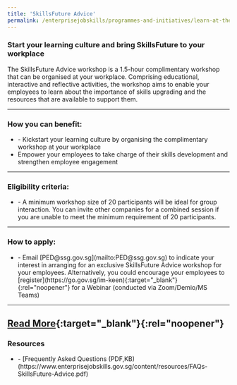 ```yaml
---
title: 'SkillsFuture Advice'
permalink: /enterprisejobskills/programmes-and-initiatives/learn-at-the-workplace/skillsfuture-advice/
---
```


### Start your learning culture and bring SkillsFuture to your workplace

The SkillsFuture Advice workshop is a 1.5-hour complimentary workshop that can be organised at your workplace. Comprising educational, interactive and reflective activities, the workshop aims to enable your employees to learn about the importance of skills upgrading and the resources that are available to support them.

---

### How you can benefit:

<ul><li>- Kickstart your learning culture by organising the complimentary workshop at your workplace<br></li><li>Empower your employees to take charge of their skills development and strengthen employee engagement</li></ul>

---

### Eligibility criteria:

<ul><li>- A minimum workshop size of 20 participants will be ideal for group interaction. You can invite other companies for a combined session if you are unable to meet the minimum requirement of 20 participants.</li></ul>

---

### How to apply:

<ul><li>- Email [PED@ssg.gov.sg](mailto:PED@ssg.gov.sg) to indicate your interest in arranging for an exclusive SkillsFuture Advice workshop for your employees. Alternatively, you could encourage your employees to [register](https://go.gov.sg/im-keen){:target="_blank"}{:rel="noopener"} for a Webinar (conducted via Zoom/Demio/MS Teams)</li></ul>

---

[Read More](https://www.skillsfuture.gov.sg/advice#howcanibringittomyorganisation){:target="_blank"}{:rel="noopener"}
---

### Resources

<ul><li>- [Frequently Asked Questions (PDF,KB)(https://www.enterprisejobskills.gov.sg/content/resources/FAQs-SkillsFuture-Advice.pdf)</li></ul>

